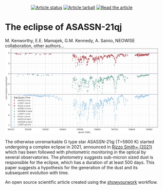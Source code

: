 <p align="center">

<a href="https://github.com/mkenworthy/ASASSN-21qj-debris/actions/workflows/build.yml">
<img src="https://github.com/mkenworthy/ASASSN-21qj-debris/actions/workflows/build.yml/badge.svg?branch=main" alt="Article status"/></a>
<a href="https://github.com/mkenworthy/ASASSN-21qj-debris/raw/main-pdf/arxiv.tar.gz">
<img src="https://img.shields.io/badge/article-tarball-blue.svg?style=flat" alt="Article tarball"/></a>
<a href="https://github.com/mkenworthy/ASASSN-21qj-debris/raw/main-pdf/ms.pdf">
<img src="https://img.shields.io/badge/article-pdf-blue.svg?style=flat" alt="Read the article"/>
</a>
</p>

# The eclipse of ASASSN-21qj

M. Kenworthy, E.E. Mamajek, G.M. Kennedy, A. Sainio, NEOWISE collaboration, other authors...
<img width="1338" alt="Light curve" src="three_color.jpg">

The otherwise unremarkable G type star ASASSN-21qj (T=5900 K) started undergoing a complex eclipse in 2021, announced in [Rizzo Smith+ (2021)](https://www.astronomerstelegram.org/?read=14879) which has been followed with photometric monitoring in the optical by several observatories. The photometry suggests sub-micron sized dust is responsible for the eclipse, which has a duration of at least 500 days. This paper suggests a hypothesis for the generation of the dust and its subsequent evolution with time.

An open source scientific article created using the [showyourwork](https://github.com/showyourwork/showyourwork) workflow.
